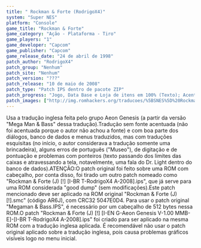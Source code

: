 ```yaml
---
title: " Rockman & Forte (RodrigoX4)"
system: "Super NES"
platform: "Console"
game_title: "Rockman & Forte"
game_category: "Ação - Plataforma - Tiro"
game_players: "1"
game_developer: "Capcom"
game_publisher: "Capcom"
game_release_date: "24 de abril de 1998"
patch_author: "RodrigoX4"
patch_group: "Nenhum"
patch_site: "Nenhum"
patch_version: "???"
patch_release: "10 de maio de 2008"
patch_type: "Patch IPS dentro de pacote ZIP"
patch_progress: "Jogo, Data Base e Loja de itens em 100% (Texto); Acentuação em 0%; Tela título e Tela de arquivos em 100% (Gráficos)"
patch_images: ["http://img.romhackers.org/traducoes/%5BSNES%5D%20Rockman%20&%20Forte%20-%20RodrigoX4%20-%201.png","http://img.romhackers.org/traducoes/%5BSNES%5D%20Rockman%20&%20Forte%20-%20RodrigoX4%20-%202.png","http://img.romhackers.org/traducoes/%5BSNES%5D%20Rockman%20&%20Forte%20-%20RodrigoX4%20-%203.png"]
---
```

Usa a tradução inglesa feita pelo grupo Aeon Genesis (a partir da versão "Mega Man & Bass" dessa tradução).Tradução sem fonte acentuada (não foi acentuada porque o autor não achou a fonte) e com boa parte dos diálogos, banco de dados e menus traduzidos, mas com traduções esquisitas (no início, o autor considerava a tradução somente uma brincadeira), alguns erros de português ("Museo"), de digitação e de pontuação e problemas com ponteiros (texto passando dos limites das caixas e atravessando a tela, notavelmente, uma fala do Dr. Light dentro do banco de dados).ATENÇÃO:O patch original foi feito sobre uma ROM com cabeçalho, por conta disso, foi tirado um outro patch nomeado como "Rockman & Forte (J) [!] [I-BR T-RodrigoX4 A-2008].ips", que já serve para uma ROM considerada "good dump" (sem modificações).Este patch mencionado deve ser aplicado na ROM original "Rockman & Forte (J) [!].smc" (código AR6J), com CRC32 5047E0D4. Para usar o patch original "Megaman & Bass.IPS", é necessário por um cabeçalho de 512 bytes nessa ROM.O patch "Rockman & Forte (J) [!] [I-EN G-Aeon Genesis V-1.00 MMB-E]-[I-BR T-RodrigoX4 A-2008].ips" foi criado para ser aplicado na mesma ROM com a tradução inglesa aplicada. É recomendável não usar o patch original aplicado sobre a tradução inglesa, pois causa problemas gráficos visíveis logo no menu inicial.
